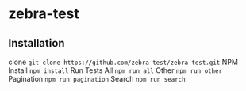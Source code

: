 # zebra-test

## Installation
clone ```git clone https://github.com/zebra-test/zebra-test.git```
NPM Install ```npm install```
Run Tests
All ```npm run all```
Other ```npm run other```
Pagination ```npm run pagination```
Search ```npm run search```
